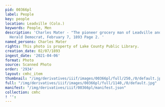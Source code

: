 ```yaml
---
pid: 00366pl
label: People
key: people
location: Leadville (Colo.)
keywords: People, Men
description: 'Charles Mater - "The pioneer grocery man of Leadville and vicinity."
  Herald Democrat, February 7, 1893 Page 2. '
named_persons: Charles Mater
rights: This photo is property of Lake County Public Library.
creation_date: 02/07/1893
ingest_date: '2021-04-06'
format: Photo
source: Scanned Photo
order: '2934'
layout: cmhc_item
thumbnail: "/img/derivatives/iiif/images/00366pl/full/250,/0/default.jpg"
full: "/img/derivatives/iiif/images/00366pl/full/1140,/0/default.jpg"
manifest: "/img/derivatives/iiif/00366pl/manifest.json"
collection: cmhc
! '': 
---
```

